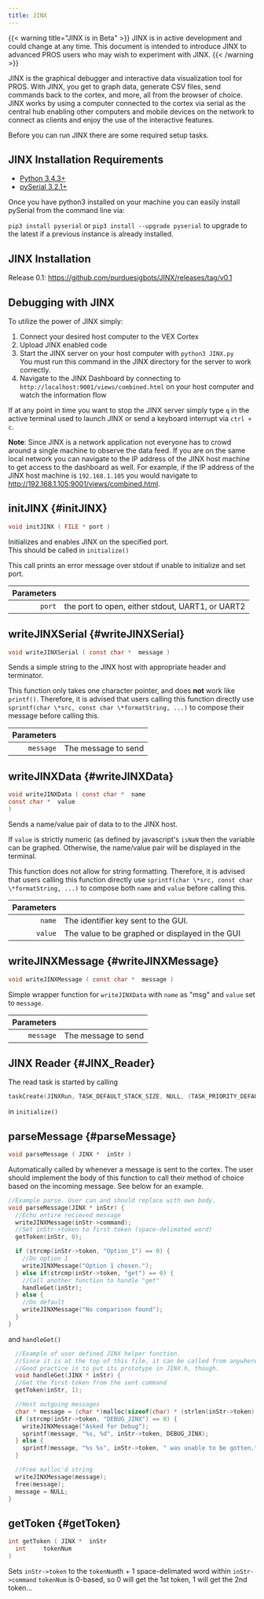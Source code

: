 ```yaml
---
title: JINX
---
```


{{< warning title="JINX is in Beta" >}}
JINX is in active development and could change at any time. This document is
intended to introduce JINX to advanced PROS users who may wish to experiment with JINX.
{{< /warning >}}

JINX is the graphical debugger and interactive data visualization tool for PROS. With JINX, you get to graph data, generate CSV files, send commands back to the cortex, and more, all from the browser of choice. JINX works by using a computer connected to the cortex via serial as the central hub enabling other computers and mobile devices on the network to connect as clients and enjoy the use of the interactive features.

Before you can run JINX there are some required setup tasks.

## JINX Installation Requirements

* [Python 3.4.3+](https://www.python.org/downloads/)
* [pySerial 3.2.1+](http://pyserial.readthedocs.io/en/latest/pyserial.html)

Once you have python3 installed on your machine you can easily install pySerial from the command line via:

`pip3 install pyserial` or `pip3 install --upgrade pyserial` to upgrade to the latest if a previous instance is already installed.

## JINX Installation
Release 0.1: https://github.com/purduesigbots/JINX/releases/tag/v0.1

## Debugging with JINX
To utilize the power of JINX simply:

1. Connect your desired host computer to the VEX Cortex
2. Upload JINX enabled code
3. Start the JINX server on your host computer with `python3 JINX.py`  
You must run this command in the JINX directory for the server to work correctly.
4. Navigate to the JINX Dashboard by connecting to `http://localhost:9001/views/combined.html` on your host computer and watch the information flow

If at any point in time you want to stop the JINX server simply type `q` in the active terminal used to launch JINX or send a keyboard interrupt via `ctrl + c`.

__Note__:
Since JINX is a network application not everyone has to crowd around a single machine to observe the data feed. If you are on the same local network you can navigate to the IP address of the JINX host machine to get access to the dashboard as well. For example, if the IP address of the JINX host machine is `192.168.1.105` you would navigate to http://192.168.1.105:9001/views/combined.html.

## initJINX {#initJINX}
```c
void initJINX ( FILE * port )
```
Initializes and enables JINX on the specified port.  
This should be called in `initialize()`

This call prints an error message over stdout if unable to initialize and set port.

| Parameters | |
| ---:|:--- |
| `port` | the port to open, either stdout, UART1, or UART2 |


## writeJINXSerial {#writeJINXSerial}
```c
void writeJINXSerial ( const char *  message )
```  
Sends a simple string to the JINX host with appropriate header and terminator.

This function only takes one character pointer, and does __not__ work like `printf()`. Therefore, it is advised that users calling this function directly use `sprintf(char \*src, const char \*formatString, ...)` to compose their message before calling this.

| Parameters | |
| ---:|:--- |
| `message` | The message to send |

## writeJINXData {#writeJINXData}
```c
void writeJINXData ( const char *  name
const char *  value
)
```
Sends a name/value pair of data to to the JINX host.

If `value` is strictly numeric (as defined by javascript's `isNaN` then the variable can be graphed. Otherwise, the name/value pair will be displayed in the terminal.

This function does not allow for string formatting. Therefore, it is advised that users calling this function directly use `sprintf(char \*src, const char \*formatString, ...)` to compose both `name` and `value` before calling this.

| Parameters | |
| ---:|:--- |
| `name` | The identifier key sent to the GUI. |
| `value` | The value to be graphed or displayed in the GUI |

## writeJINXMessage {#writeJINXMessage}
```c
void writeJINXMessage ( const char *  message )
```
Simple wrapper function for `writeJINXData` with `name` as "msg" and `value` set to `message`.

| Parameters | |
| ---:|:--- |
| `message` | The message to send |


## JINX Reader {#JINX_Reader}  
The read task is started by calling
```c
taskCreate(JINXRun, TASK_DEFAULT_STACK_SIZE, NULL, (TASK_PRIORITY_DEFAULT));
```
in `initialize()`

## parseMessage {#parseMessage}    
```c  
void parseMessage ( JINX *  inStr )  
```  

Automatically called by whenever a message is sent to the cortex. The user should implement the body of this function to call their method of choice based on the incoming message. See below for an example.


```c
//Example parse. User can and should replace with own body.
void parseMessage(JINX * inStr) {
  //Echo entire recieved message
  writeJINXMessage(inStr->command);
  //Set inStr->token to first token (space-delimated word)
  getToken(inStr, 0);   

  if (strcmp(inStr->token, "Option_1") == 0) {
    //Do option 1
    writeJINXMessage("Option 1 chosen.");
  } else if(strcmp(inStr->token, "get") == 0) {
    //Call another function to handle "get"
    handleGet(inStr);
  } else {
    //Do default
    writeJINXMessage("No comparison found");
  }
}
```   
and `handleGet()`   

```c  
  //Example of user defined JINX helper function.  
  //Since it is at the top of this file, it can be called from anywhere   else in this file.  
  //Good practice is to put its prototype in JINX.h, though.  
  void handleGet(JINX * inStr) {  
  //Get the first token from the sent command  
  getToken(inStr, 1);

  //Host outgoing messages
  char * message = (char *)malloc(sizeof(char) * (strlen(inStr->token) + 30));
  if (strcmp(inStr->token, "DEBUG_JINX") == 0) {
    writeJINXMessage("Asked for Debug");
    sprintf(message, "%s, %d", inStr->token, DEBUG_JINX);
  } else {
    sprintf(message, "%s %s", inStr->token, " was unable to be gotten.");
  }

  //Free malloc'd string
  writeJINXMessage(message);
  free(message);
  message = NULL;
}
```

## getToken {#getToken}
```c
int getToken ( JINX *  inStr
  int     tokenNum
)
```
Sets `inStr->token` to the `tokenNum`th + 1 space-delimated word within `inStr->command`
`tokenNum` is 0-based, so 0 will get the 1st token, 1 will get the 2nd token...
